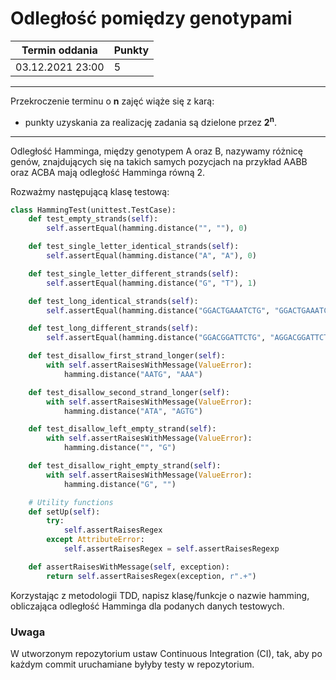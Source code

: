 # Odległość pomiędzy genotypami

| Termin oddania | Punkty     |
|----------------|:-----------|
|    03.12.2021  23:00 |  5         |

--- 
Przekroczenie terminu o **n** zajęć wiąże się z karą:
- punkty uzyskania za realizację zadania są dzielone przez **2<sup>n</sup>**.

--- 

Odległość Hamminga, między genotypem A oraz B, nazywamy różnicę genów, znajdujących się na takich samych pozycjach na przykład AABB oraz ACBA mają odległość Hamminga równą 2.

Rozważmy następującą klasę testową: 
``` python
class HammingTest(unittest.TestCase):
    def test_empty_strands(self):
        self.assertEqual(hamming.distance("", ""), 0)

    def test_single_letter_identical_strands(self):
        self.assertEqual(hamming.distance("A", "A"), 0)

    def test_single_letter_different_strands(self):
        self.assertEqual(hamming.distance("G", "T"), 1)

    def test_long_identical_strands(self):
        self.assertEqual(hamming.distance("GGACTGAAATCTG", "GGACTGAAATCTG"), 0)

    def test_long_different_strands(self):
        self.assertEqual(hamming.distance("GGACGGATTCTG", "AGGACGGATTCT"), 9)

    def test_disallow_first_strand_longer(self):
        with self.assertRaisesWithMessage(ValueError):
            hamming.distance("AATG", "AAA")

    def test_disallow_second_strand_longer(self):
        with self.assertRaisesWithMessage(ValueError):
            hamming.distance("ATA", "AGTG")

    def test_disallow_left_empty_strand(self):
        with self.assertRaisesWithMessage(ValueError):
            hamming.distance("", "G")

    def test_disallow_right_empty_strand(self):
        with self.assertRaisesWithMessage(ValueError):
            hamming.distance("G", "")

    # Utility functions
    def setUp(self):
        try:
            self.assertRaisesRegex
        except AttributeError:
            self.assertRaisesRegex = self.assertRaisesRegexp

    def assertRaisesWithMessage(self, exception):
        return self.assertRaisesRegex(exception, r".+")
```
Korzystając z metodologii TDD, napisz klasę/funkcje o nazwie hamming, obliczająca odległość Hamminga dla podanych danych testowych.


### Uwaga
W utworzonym repozytorium ustaw Continuous Integration (CI), tak, aby po każdym commit uruchamiane byłyby testy w repozytorium.
